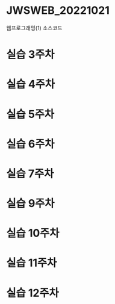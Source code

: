 # JWSWEB_20221021
웹프로그래밍(1) 소스코드
# 실습 3주차
# 실습 4주차
# 실습 5주차
# 실습 6주차
# 실습 7주차
# 실습 9주차
# 실습 10주차
# 실습 11주차
# 실습 12주차